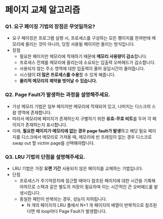 # 페이지 교체 알고리즘
### Q1. 요구 페이징 기법의 장점은 무엇일까요?
- 요구 페이징은 프로그램 실행 시, 프로세스를 구성하는 모든 펭이지를 한꺼번에 메모리에 올리는 것이 아니라, 당장 사용될 페이지만 올리는 방식입니다.
- 장점
    - 필요한 페이지만 메모리에 적재하기 때문에 **메모리 사용량이 감소**합니다. 
    - 프로세스 전체를 메모리에 올리는데 소요되는 입출력 오버헤드가 감소합니다.
    - 사용되지 않는 주소 영역에 대한 입출력이 줄어 응답시간이 줄어듭니다. 
    - 시스템이 **더 많은 프로세스를 수용**할 수 있게 해줍니다. 
    - **물리적 메모리의 제약을 벗어날 수 있습니다.**

### Q2. Page Fault가 발생하는 과정을 설명해주세요.
- 가상 메모리 기법은 일부 페이지만 메모리에 적재되어 있고, 나머지는 디스크의 스왑 영역에 존재합니다.
- 따라서 메모리에 페이지가 존재하는지 구별하기 위한 **유효-무효 비트**를 두어 각 페이지가 존재하는지 표시합니다. 
- 이때, **필요한 페이지가 메모리에 없는 경우 page fault가 발생**하고 해당 필요 페이지를 디스크에서 메모리로 가져올 때, 메모리에 빈 프레임이 없는 경우 디스크로 swap out 할 victim page를 선택해야합니다. 

### Q3. LRU 기법의 단점을 설명해주세요.
- LRU 기법은 가장 **오랜 기간** 사용되지 않은 페이지를 교체하는 기법입니다. 
- 단점
    - 프로세스가 주기억장치에 접근할 때마다 참조된 페이지에 대한 시간을 기록해야하므로 스택과 같은 별도의 저장이 필요하며 이는 시간적인 큰 오버헤드를 발생시킵니다. 
    - 동일한 패턴이 반복되는 경우, 성능이 저하됩니다.
        - N 개의 페이지의 LRU 풀에서 N+1 개 페이지의 배열이 반복적으로 참조된다면 매 loop마다 Page Fault가 발생합니다. 